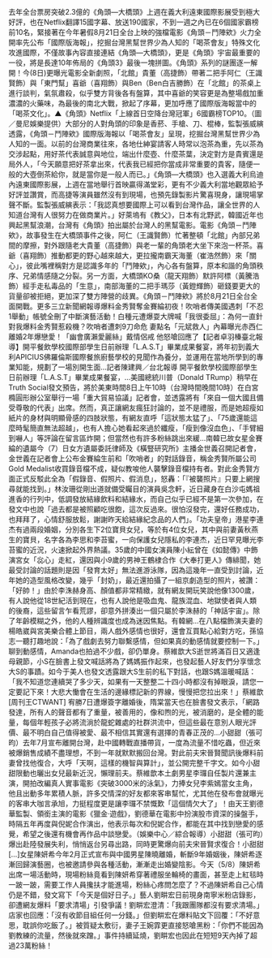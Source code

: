 去年全台票房突破2.3億的《角頭—大橋頭》上週在義大利遠東國際影展受到極大好評，也在Netflix翻譯15國字幕、放送190國家，不到一週之內已在6個國家霸榜前10名，緊接著在今年暑假8月21日全台上映的強檔電影《角頭－鬥陣欸》火力全開率先公布「國際版海報」，挖掘台灣黑幫世界少為人知的「喝茶會友」特殊文化攻進國際，不僅故事內容直接連結《角頭—大橋頭》，更是《角頭》宇宙最重要的一役，將是長達10年佈局的《角頭3》最後一塊拼圖。《角頭》系列的謎團逐一解開！今(8日)更曝光電影全新劇照，「北館」貴董（高捷飾）帶著二把手阿仁（王識賢飾）與「東門幫」喜爺（喜翔飾）與Ben（Ben白吉勝飾）在「北館」的茶桌上進行談判，氣氛肅殺，似乎雙方背後各有盤算，其中喜爺的笑容更是為整場戲加重濃濃的火藥味，為最後的南北大戰，掀起了序幕，更加呼應了國際版海報當中的「喝茶文化」。▲《角頭》Netflix「上線首日空降台灣冠軍」6國霸榜TOP10。（圖／曼尼娛樂提供）大部分的人對角頭的印象是香菸、手槍、刀、棍棒，監製張威縯透露，《角頭－鬥陣欸》國際版海報以「喝茶會友」呈現，挖掘台灣黑幫世界少為人知的一面。以前的台灣商業往來，各地仕紳宴請客人時常以泡茶為重，先以茶為交涉起點，用好茶代表誠意與地位，端出什麼壺、什麼茶葉，決定對方是貴賓還是局外人，「今天願意把好茶拿出來，代表我已經把你當成非常重要的貴客，隨便一般的大壺倒茶給你，就是當你是一般人而已。」《角頭—大橋頭》也入選義大利烏迪內遠東國際影展，上週在當地舉行首映贏得滿堂彩，更有不少義大利當地觀眾給予好評並讚賞，而高捷等演員雖然沒有到現場，也預先錄製影片驚喜現身，讓現場掌聲不斷。監製張威縯表示：「我認真想要國際上可以看到台灣作品，讓全世界的人知道台灣有人很努力在做商業片。」好萊塢有《教父》，日本有北野武，韓國近年也興起黑幫浪潮，台灣有《角頭》拍出屬於台灣人的黑幫電影。電影《角頭－鬥陣欸》，故事發生在大橋頭事件之後，阿仁（王識賢飾）忙著整頓「北館」內部兄弟間的摩擦，對外跟隨老大貴董（高捷飾）與老一輩的角頭老大坐下來泡一杯茶。喜爺（喜翔飾）推動都更的野心越來越大，更拉攏南霸天海董（崔浩然飾）來「關心」，彼此嘴裡稱對方是認識多年的「鬥陣欸」，內心各有盤算，原本和諧的角頭秩序、兄弟情感隨之分裂。另一方面，大橋頭KO桑（龍天翔飾）默許阿標（黃騰浩飾）經手走私毒品的「生意」，南部海董的二把手瑪莎（黃鐙輝飾）砸錢要更大的貨量卻被拒絕，更加深了雙方陣營的歧異。《角頭－鬥陣欸》將於8月21日全台全面開戰。更多三立新聞網報導爆料金秀賢奪金賽綸初夜！吹哨者傳美國遇刺「不忍1舉動」帳號全刪了中斷演藝活動！白種元遭爆耍大牌喊「我很委屈」：為何一直針對我爆料金秀賢惹殺機？吹哨者遭刺9刀命危 妻點名「元斌救人」內幕曝光赤西仁離婚2年爆戀愛！「幽會廣瀨愛麗絲」戴情侶戒 他怒嗆回應了【記者卓羽榛臺北報導】開平餐飲學校國際部學生日前辦理「L.A.S.T」畢業成果餐宴，將年初到義大利APICIUS佛羅倫斯國際餐旅廚藝學校的見聞作為養分，並運用在當地所學到的專業知能，規劃了一場別開生面...記者陳建興／台北報導 開平餐飲學校國際部學生日前辦理「L.A.S.T」畢業成果餐宴，…美國總統川普（Donald TRump）稍早在Truth Social發文預告，將於美東時間8日上午10時（台灣時間晚間10時）在白宮橢圓形辦公室舉行一場「重大貿易協議」記者會，並透露將有「來自一個大國且備受尊敬的代表」出席。然而，真正讓網友瘋狂討論的，並不是禮服，而是她超瘦如紙片的身材與明顯骨感的四肢狀態，有網友直呼「這狀態太猛了」、「75歲還能這麼時髦簡直無法超越」，也有人擔心她看起來過於纖瘦，「瘦到像沒血色」、「手臂細到嚇人」等評論在留言區炸開；但當然也有許多粉絲跳出來緩...南韓已故女星金賽綸的遺屬今（7）日女方遺屬委託律師及《橫豎研究所》主播金世義召開記者會，金世義在記者會上公布金賽綸生前和「吹哨者」的對話錄音，稱金秀賢所屬公司Gold Medalist收買錄音檔不成，疑似教唆他人襲擊錄音檔持有者。對此金秀賢方面正式反駁此全為「假錄音、假照片、假消息」，怒轟：「『被襲照片』只要上網搜尋就能找到。」林汝珊從剛出道就備受矚目的演員吳念軒，近日藏身在白沙屯媽祖進香的行列中，低調發放結緣飲料和結緣水，而自己似乎已經不是第一次參加，在發文中也說「過去都是被照顧吃很飽，這次反過來。很怕沒發完，還好任務成功，也拜拜了，心情舒服放鬆，謝謝昨天給結緣紀念品的人們」。「功夫皇帝」港星李連杰有過兩段婚姻，分別各生下2位寶貝女兒，等於有4位女兒，其中與前妻黃秋燕生的寶貝，名字各為李思和李苔蜜，一向保護女兒隱私的李連杰，近日罕見曝光李苔蜜的近況，火速掀起外界熱議。35歲的中國女演員陳小紜曾在《如懿傳》中飾演宮女「惢心」走紅，還因與小9歲的男神王鶴棣合作《大奉打更人》傳緋聞，她最受討論的話題則是因「發育太好」無法進游泳隊，因為這幾年一直受到討論，近年她的造型風格改變，幾乎「封奶」，最近還拍攝了一組京劇造型的照片，被讚：「好帥！」由於李洙赫身高、顏值都非常精緻，就有網友開玩笑說他像1300歲，有人說他從18世紀活到現在，也有人說他是吸血鬼、龍族混血、地獄使者與人類的後裔，這些留言乍看荒謬，卻意外拼湊出一個只屬於李洙赫的「神話宇宙」。除了年齡模糊之外，他的人種辨識度也成為迷因焦點。有韓網...在八點檔飾演夫妻的楊皓崴與宮美樂合體上節目，兩人戲外感情也很好，還會互買點心給對方吃，孫協志一聽打趣地說：「為了戲劇去努力聯繫感情，但如果真的動感情就要控制一下。」聊到動感情，Amanda也拍過不少戲，卻仍單身。蔡維歆大S逝世將滿百日又適逢母親節，小S在臉書上發文喊話將為了媽媽振作起來，也發起藝人好友們分享懷念大S的事蹟。如今于美人也發文透露跟大S生前的私下對話，也跟S媽溫暖喊話：「我不知道您連續哭了多少天，如果有一天整整二十四小時都沒有掉眼淚，請您一定要記下來！大悲大慟會在生活的邊緣標記新的界線，慢慢把您拉出來！」蔡維歆[周刊王CTWANT] 宥勝7日遭爆簽字離婚後，隋棠當天也在臉書發文表示，「網路發達，所有人的聲音都有了重量，被善用的，像和煦的光，被消磨的，是全體的能量，每個年輕孩子必將流淌於龍蛇雜處的社群洪流中，但這些最在意別人眼光評價、最不明白自己值得被愛、最不相信其實還有選擇的青春正茂的...小甜甜（張可昀）去年7月宣布離開台灣，赴中國轉戰直播帶貨，一度為流量不惜吃蟲，但近來被爆銷售成績不盡理想，不到一年就默默搬回台灣。對此前夫宋晉賢聞訊後爆料前妻曾找他復合，大呼「天啊，這樣的機智與算計」，並公開完整千字文。如今小甜甜限動也曬出女兒最新近況，懶理前夫。蔡維歆本土劇男星李㼈自任製片還兼主演，開拍改編真人實事電影《突破3000米的泳氣》，力捧女兒李紫嫣當女主角，他且出動多年累積人脈，許多交情深的好友都來客串幫忙，尤其他在發布會就曝光的客串大咖言承旭，力挺程度更是讓李㼈不禁慨歎「這個情欠大了」！由天王劉德華監製、領銜主演的電影《獵金·遊戲》，劉德華在電影中扮演股市資深的操盤手，時隔五年再度與倪妮合作演出，他表示每次和倪妮合作，都能在其中找到戀愛的感覺，希望之後還有機會再作品中談戀愛。（娛樂中心／綜合報導）小甜甜（張可昀）爆出赴陸發展失利，悄悄返台另尋出路，同時更驚爆向前夫宋晉賢求復合！小甜甜 […]女星陳妍希今年2月正式宣布與中國男星陳曉離婚，斬斷9年婚姻後，陳妍希逐漸回歸演藝圈，也被邀請參與各種活動，漸漸走出婚變陰影。今天（5/8）陳妍希出席一場活動時，現場粉絲竟看到陳妍希穿著禮服坐輪椅的畫面，甚至走上紅毯時一跛一跛，需要工作人員攙扶才能進場，粉絲心疼問怎麼了？不過陳妍希自己心情仍是不錯，發文寫下「今天是個好日子。」藝人劉畊宏日前現身南寧米粉店錄影，卻遭網友爆料「要求清場」引發爭議！劉畊宏澄清：「我跟團隊都沒有要求清場。」店家也回應：「沒有收節目組任何一分錢。」但劉畊宏在爆料貼文下回覆：「不好意思，耽誤你吃飯了。」被質疑太敷衍，妻子王婉霏更直接怒嗆黑粉：「你們不能因為劉教練的流量，然後就來蹭。」事件持續延燒，劉畊宏也因此在短短9天內掉了超過23萬粉絲！